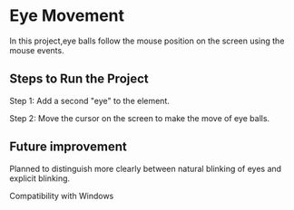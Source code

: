 # Eye Movement

In this project,eye balls follow the mouse position on the screen using the mouse events.

## Steps to Run the Project

Step 1: Add a second "eye" to the element.

Step 2: Move the cursor on the screen to make the move of eye balls.

## Future improvement 

 Planned to distinguish more clearly between natural blinking of eyes and explicit blinking.

Compatibility with Windows
